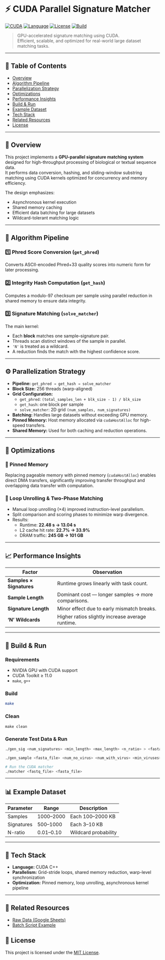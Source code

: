 # ⚡ CUDA Parallel Signature Matcher

[![CUDA](https://img.shields.io/badge/CUDA-Enabled-success?logo=nvidia)](https://developer.nvidia.com/cuda-zone)
[![Language](https://img.shields.io/badge/Language-CUDA%20C++-blue)]()
[![License](https://img.shields.io/badge/License-MIT-green)](./LICENSE)
[![Build](https://img.shields.io/badge/Build-Makefile-lightgrey)]()

> GPU-accelerated signature matching using CUDA.  
> Efficient, scalable, and optimized for real-world large dataset matching tasks.

---

## 🧭 Table of Contents
- [Overview](#-overview)
- [Algorithm Pipeline](#-algorithm-pipeline)
- [Parallelization Strategy](#-parallelization-strategy)
- [Optimizations](#-optimizations)
- [Performance Insights](#-performance-insights)
- [Build & Run](#-build--run)
- [Example Dataset](#-example-dataset)
- [Tech Stack](#-tech-stack)
- [Related Resources](#-related-resources)
- [License](#-license)

---

## 🚀 Overview

This project implements a **GPU-parallel signature matching system** designed for high-throughput processing of biological or textual sequence data.  
It performs data conversion, hashing, and sliding-window substring matching using CUDA kernels optimized for concurrency and memory efficiency.

The design emphasizes:
- Asynchronous kernel execution  
- Shared memory caching  
- Efficient data batching for large datasets  
- Wildcard-tolerant matching logic  

---

## 🔬 Algorithm Pipeline

### 1️⃣ Phred Score Conversion (`get_phred`)
Converts ASCII-encoded Phred+33 quality scores into numeric form for later processing.

### 2️⃣ Integrity Hash Computation (`get_hash`)
Computes a modulo-97 checksum per sample using parallel reduction in shared memory to ensure data integrity.

### 3️⃣ Signature Matching (`solve_matcher`)
The main kernel:
- Each **block** matches one sample–signature pair.
- Threads scan distinct windows of the sample in parallel.
- `'N'` is treated as a wildcard.
- A reduction finds the match with the highest confidence score.

---

## ⚙️ Parallelization Strategy

- **Pipeline:** `get_phred → get_hash → solve_matcher`
- **Block Size:** 256 threads (warp-aligned)
- **Grid Configuration:**
  - `get_phred`: `(total_samples_len + blk_size - 1) / blk_size`
  - `get_hash`: one block per sample
  - `solve_matcher`: 2D grid `(num_samples, num_signatures)`
- **Batching:** Handles large datasets without exceeding GPU memory.
- **Pinned Memory:** Host memory allocated via `cudaHostAlloc` for high-speed transfers.
- **Shared Memory:** Used for both caching and reduction operations.

---

## 🧠 Optimizations

### 🔹 Pinned Memory
Replacing pageable memory with pinned memory (`cudaHostAlloc`) enables direct DMA transfers, significantly improving transfer throughput and overlapping data transfer with computation.

### 🔹 Loop Unrolling & Two-Phase Matching
- Manual loop unrolling (×4) improved instruction-level parallelism.  
- Split comparison and scoring phases to minimize warp divergence.  
- Results:
  - Runtime: **22.48 s → 13.04 s**
  - L2 cache hit rate: **22.7% → 33.9%**
  - DRAM traffic: **245 GB → 101 GB**

---

## 📈 Performance Insights

| Factor | Observation |
|--------|--------------|
| **Samples × Signatures** | Runtime grows linearly with task count. |
| **Sample Length** | Dominant cost — longer samples → more comparisons. |
| **Signature Length** | Minor effect due to early mismatch breaks. |
| **‘N’ Wildcards** | Higher ratios slightly increase average runtime. |

---

## 🧪 Build & Run

### Requirements
- NVIDIA GPU with CUDA support  
- CUDA Toolkit ≥ 11.0  
- `make`, `g++`

### Build
```bash
make
````

### Clean
```
make clean
```


### Generate Test Data & Run

```bash
./gen_sig <num_signatures> <min_length> <max_length> <n_ratio> > <fasta_file>

./gen_sample <fasta_file> <num_no_virus> <num_with_virus> <min_viruses> <max_viruses> <min_length> <max_length> <min_phred> <max_phred> <n_ratio> > <fastq_file>

# Run the CUDA matcher
./matcher <fastq_file> <fasta_file>
```
---

## 📊 Example Dataset

| Parameter  | Range     | Description          |
| ---------- | --------- | -------------------- |
| Samples    | 1000–2000 | Each 100–2000 KB     |
| Signatures | 500–1000  | Each 3–10 KB         |
| N-ratio    | 0.01–0.10 | Wildcard probability |

---

## 🧰 Tech Stack

* **Language:** CUDA C++
* **Parallelism:** Grid-stride loops, shared memory reduction, warp-level synchronization
* **Optimization:** Pinned memory, loop unrolling, asynchronous kernel pipeline

---

## 🔗 Related Resources

* [Raw Data (Google Sheets)](https://docs.google.com/spreadsheets/d/173EhBG5FrCEOqZYF1mLPmehFsPNLcst-DjjOt2DPYLg/edit?usp=sharing)
* [Batch Script Example](https://github.com/nus-cs3210-students/cs3210-2510-a2-a2-e1297741-e1297745/blob/main/sbatch.sh)

## 📜 License

This project is licensed under the [MIT License](./LICENSE).